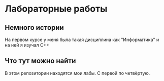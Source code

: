 # Лабораторные работы

## Немного истории

На первом курсе у меня была такая дисциплина как "Информатика" и на ней я изучал C++  

## Что тут можно найти

В этом репозитории находятся мои лабы. С первой по четвёртую.  